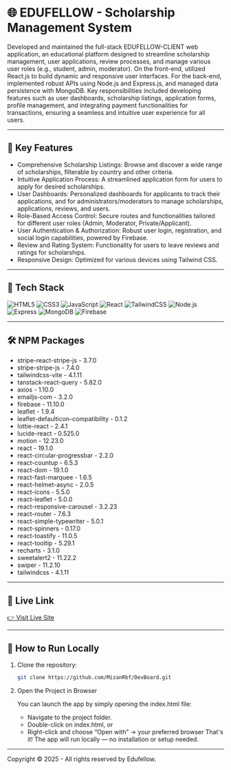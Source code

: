 # 🌐 EDUFELLOW - Scholarship Management System

Developed and maintained the full-stack EDUFELLOW-CLIENT web application, an educational platform designed to streamline scholarship management, user applications, review processes, and manage various user roles (e.g., student, admin, moderator). On the front-end, utilized React.js to build dynamic and responsive user interfaces. For the back-end, implemented robust APIs using Node.js and Express.js, and managed data persistence with MongoDB. Key responsibilities included developing features such as user dashboards, scholarship listings, application forms, profile management, and integrating payment functionalities for transactions, ensuring a seamless and intuitive user experience for all users.

---

## 🔑 Key Features

- Comprehensive Scholarship Listings: Browse and discover a wide range of scholarships, filterable by country and other criteria.
- Intuitive Application Process: A streamlined application form for users to apply for desired scholarships.
- User Dashboards: Personalized dashboards for applicants to track their applications, and for administrators/moderators to manage scholarships, applications, reviews, and users.
- Role-Based Access Control: Secure routes and functionalities tailored for different user roles (Admin, Moderator, Private/Applicant).
- User Authentication & Authorization: Robust user login, registration, and social login capabilities, powered by Firebase.
- Review and Rating System: Functionality for users to leave reviews and ratings for scholarships.
- Responsive Design: Optimized for various devices using Tailwind CSS.
  
---

## 🚀 Tech Stack

![HTML5](https://img.shields.io/badge/-HTML5-E34F26?style=flat-square&logo=html5&logoColor=white)
![CSS3](https://img.shields.io/badge/-CSS3-1572B6?style=flat-square&logo=css3)
![JavaScript](https://img.shields.io/badge/-JavaScript-F7DF1E?style=flat-square&logo=javascript&logoColor=black)
![React](https://img.shields.io/badge/-React-61DAFB?style=flat-square&logo=react&logoColor=black)
![TailwindCSS](https://img.shields.io/badge/-TailwindCSS-38B2AC?style=flat-square&logo=tailwind-css&logoColor=white)
![Node.js](https://img.shields.io/badge/-Node.js-339933?style=flat-square&logo=node.js&logoColor=white)
![Express](https://img.shields.io/badge/-Express.js-000000?style=flat-square&logo=express&logoColor=white)
![MongoDB](https://img.shields.io/badge/-MongoDB-47A248?style=flat-square&logo=mongodb&logoColor=white)
![Firebase](https://img.shields.io/badge/-Firebase-FFCA28?style=flat-square&logo=firebase&logoColor=black)

---

## 🛠️ NPM Packages

- stripe-react-stripe-js - 3.7.0
- stripe-stripe-js - 7.4.0
- tailwindcss-vite - 4.1.11
- tanstack-react-query - 5.82.0
- axios - 1.10.0
- emailjs-com - 3.2.0
- firebase - 11.10.0
- leaflet - 1.9.4
- leaflet-defaulticon-compatibility - 0.1.2
- lottie-react - 2.4.1
- lucide-react - 0.525.0
- motion - 12.23.0
- react - 19.1.0
- react-circular-progressbar - 2.2.0
- react-countup - 6.5.3
- react-dom - 19.1.0
- react-fast-marquee - 1.6.5
- react-helmet-async - 2.0.5
- react-icons - 5.5.0
- react-leaflet - 5.0.0
- react-responsive-carousel - 3.2.23
- react-router - 7.6.3
- react-simple-typewriter - 5.0.1
- react-spinners - 0.17.0
- react-toastify - 11.0.5
- react-tooltip - 5.29.1
- recharts - 3.1.0
- sweetalert2 - 11.22.2
- swiper - 11.2.10
- tailwindcss - 4.1.11

---

## 🔗 Live Link
[👉 Visit Live Site](https://edufellow-client.web.app/)

---

## 🧪 How to Run Locally

1. Clone the repository:
   ```bash
   git clone https://github.com/MizanRbf/DevBoard.git

2. Open the Project in Browser

   You can launch the app by simply opening the index.html file:
   - Navigate to the project folder.
   - Double-click on index.html, or
   - Right-click and choose “Open with” → your preferred browser
That's it! The app will run locally — no installation or setup needed.

---

Copyright © 2025 - All rights reserved by Edufellow.
